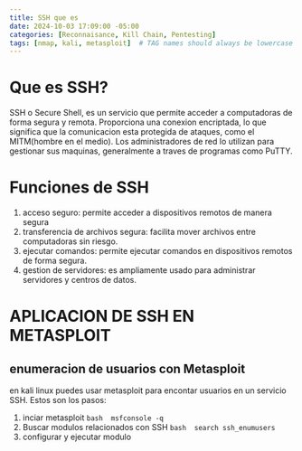 ```yaml
---
title: SSH que es
date: 2024-10-03 17:09:00 -05:00
categories: [Reconnaisance, Kill Chain, Pentesting]
tags: [nmap, kali, metasploit]  # TAG names should always be lowercase
---
```


# Que es SSH?
SSH o Secure Shell, es un servicio que permite acceder a computadoras de forma segura y remota. Proporciona una conexion encriptada, lo que significa que la comunicacion esta protegida de ataques, como el MITM(hombre en el medio). Los administradores de red lo utilizan para gestionar sus maquinas, generalmente a traves de programas como PuTTY.

# Funciones de SSH
1. acceso seguro: permite acceder a dispositivos remotos de manera segura
2. transferencia de archivos segura: facilita mover archivos entre computadoras sin riesgo.
3. ejecutar comandos: permite ejecutar comandos en dispositivos remotos de forma segura.
4. gestion de servidores: es ampliamente usado para administrar servidores y centros de datos.

# APLICACION DE SSH EN METASPLOIT

## enumeracion de usuarios con Metasploit

en kali linux puedes usar metasploit para encontar usuarios en un servicio SSH. Estos son los pasos:

1. inciar metasploit
        ```bash 
        msfconsole -q
        ```
2. Buscar modulos relacionados con SSH
         ```bash 
        search ssh_enumusers
        ```
3. configurar y ejecutar modulo
